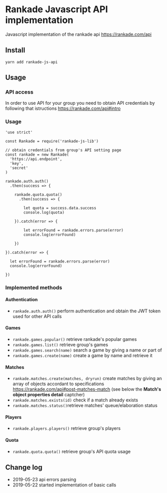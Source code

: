 # Rankade Javascript API implementation

Javascript implementation of the rankade api https://rankade.com/api

## Install

    yarn add rankade-js-api

## Usage

### API access

In order to use API for your group you need to obtain API credentials by following that istructions https://rankade.com/api#intro

### Usage


    'use strict'
    
    const Rankade = require('rankade-js-lib')
    
    // obtain credentials from group's API setting page
    const rankade = new Rankade(
      'https://api.endpoint',
      'key',
      'secret'
    )
    
    rankade.auth.auth()
      .then(success => {
    
        rankade.quota.quota()
          .then(success => {
            
            let quota = success.data.success
            console.log(quota)
            
        }).catch(error => {
          
            let errorFound = rankade.errors.parse(error)
            console.log(errorFound)
            
        })
    
    }).catch(error => {
      
      let errorFound = rankade.errors.parse(error)
      console.log(errorFound)
      
    })
    
### Implemented methods

#### Authentication

- <code>rankade.auth.auth()</code> perform authentication and obtain the JWT token used for other API calls

#### Games

- <code>rankade.games.popular()</code> retrieve rankade's popular games
- <code>rankade.games.list()</code> retrieve group's games
- <code>rankade.games.search(name)</code> search a game by giving a name or part of
- <code>rankade.games.create(name)</code> create a game by name and retrieve it

#### Matches

- <code>rankade.matches.create(matches, dryrun)</code> create matches by giving an array of objects accordant to specifications https://rankade.com/api#post-matches-match (see below the **Match's object properties detail** captcher)
- <code>rankade.matches.exists(id)</code> check if a match already exists
- <code>rankade.matches.status()</code>retrieve matches' queue/elaboration status

#### Players

- <code>rankade.players.players()</code> retrieve group's players

#### Quota

- <code>rankade.quota.quota()</code> retrieve group's API quota usage

## Change log

- 2019-05-23 api errors parsing
- 2019-05-22 started implementation of basic calls
